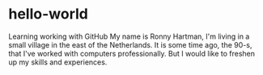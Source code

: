 # hello-world
Learning working with GitHub
My name is Ronny Hartman, I'm living in a small village in the east of the Netherlands.
It is some time ago, the 90-s, that I've worked with computers professionally. But I would like to freshen up my skills and experiences.
